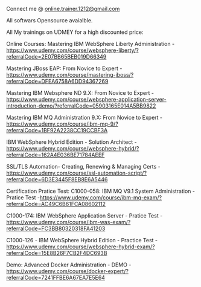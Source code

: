 Connect me @ online.trainer.1212@gmail.com

All softwars Opensource avaialble.

All My trainings on UDMEY for a high discounted price:


Online Courses:
Mastering IBM WebSphere Liberty Administration - https://www.udemy.com/course/websphere-liberty/?referralCode=2E07BB65BEB019D66349

Mastering JBoss EAP: From Novice to Expert - https://www.udemy.com/course/mastering-jboss/?referralCode=DFEA6758A6DD94367269

Mastering IBM Websphere ND 9.X: From Novice to Expert - https://www.udemy.com/course/websphere-application-server-introduction-demo/?referralCode=05903165E014A5BB9822

Mastering IBM MQ Administration 9.X: From Novice to Expert - https://www.udemy.com/course/ibm-mq-9/?referralCode=1BF92A2238CC19CCBF3A

IBM WebSphere Hybrid Edition - Solution Architect - https://www.udemy.com/course/websphere-hybrid/?referralCode=162A4E036BE71784AEEF

SSL/TLS Automation- Creating, Renewing & Managing Certs - https://www.udemy.com/course/ssl-automation-script/?referralCode=6D3E3445F8EB8E6A5446


Certification Pratice Test:
C1000-058: IBM MQ V9.1 System Administration - Pratice Test -https://www.udemy.com/course/ibm-mq-exam/?referralCode=AC49C6B61FCA08602112

C1000-174: IBM WebSphere Application Server - Pratice Test - https://www.udemy.com/course/ibm-was-exam/?referralCode=FC3BB80320318FA41203

C1000-126 - IBM WebSphere Hybrid Edition - Practice Test - https://www.udemy.com/course/websphere-hybrid-exam/?referralCode=15E8B26F7CB2F4DC693B

Demo:
Advanced Docker Administration - DEMO - https://www.udemy.com/course/docker-expert/?referralCode=7241FFBE6A67EA7E5E64
